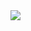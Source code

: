 <a href="https://github.com/anuraghazra/github-readme-stats">
  <img align="left" src="https://github-readme-stats-ivory-kappa.vercel.app/api?username=ikenyal&count_private=true&show_icons=true&theme=vue&hide=stars,prs,issues" />
</a>
<!--
<a href="https://github.com/anuraghazra/github-readme-stats">
  <img align="left" src="https://github-readme-stats.vercel.app/api/top-langs/?username=ikenyal" />
</a>
-->

<!--
**ikenyal/ikenyal** is a ✨ _special_ ✨ repository because its `README.md` (this file) appears on your GitHub profile.

Here are some ideas to get you started:

- 🔭 I’m currently working on ...
- 🌱 I’m currently learning ...
- 👯 I’m looking to collaborate on ...
- 🤔 I’m looking for help with ...
- 💬 Ask me about ...
- 📫 How to reach me: ...
- 😄 Pronouns: ...
- ⚡ Fun fact: ...
-->
